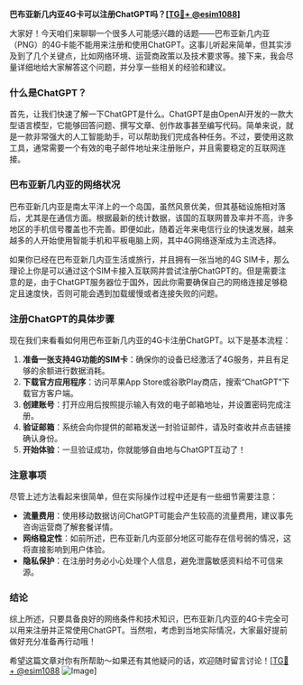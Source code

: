 **巴布亚新几内亚4G卡可以注册ChatGPT吗？[[TG💪+ @esim1088](https://t.me/s/esim1088)]**

大家好！今天咱们来聊聊一个很多人可能感兴趣的话题——巴布亚新几内亚（PNG）的4G卡能不能用来注册和使用ChatGPT。这事儿听起来简单，但其实涉及到了几个关键点，比如网络环境、运营商政策以及技术要求等。接下来，我会尽量详细地给大家解答这个问题，并分享一些相关的经验和建议。

### 什么是ChatGPT？

首先，让我们快速了解一下ChatGPT是什么。ChatGPT是由OpenAI开发的一款大型语言模型，它能够回答问题、撰写文章、创作故事甚至编写代码。简单来说，就是一款非常强大的人工智能助手，可以帮助我们完成各种任务。不过，要使用这款工具，通常需要一个有效的电子邮件地址来注册账户，并且需要稳定的互联网连接。

### 巴布亚新几内亚的网络状况

巴布亚新几内亚是南太平洋上的一个岛国，虽然风景优美，但其基础设施相对落后，尤其是在通信方面。根据最新的统计数据，该国的互联网普及率并不高，许多地区的手机信号覆盖也不完善。即便如此，随着近年来电信行业的快速发展，越来越多的人开始使用智能手机和平板电脑上网，其中4G网络逐渐成为主流选择。

如果你已经在巴布亚新几内亚生活或旅行，并且拥有一张当地的4G SIM卡，那么理论上你是可以通过这个SIM卡接入互联网并尝试注册ChatGPT的。但是需要注意的是，由于ChatGPT服务器位于国外，因此你需要确保自己的网络连接足够稳定且速度快，否则可能会遇到加载缓慢或者连接失败的问题。

### 注册ChatGPT的具体步骤

现在我们来看看如何用巴布亚新几内亚的4G卡注册ChatGPT。以下是基本流程：

1. **准备一张支持4G功能的SIM卡**：确保你的设备已经激活了4G服务，并且有足够的余额进行数据消耗。
2. **下载官方应用程序**：访问苹果App Store或谷歌Play商店，搜索“ChatGPT”下载官方客户端。
3. **创建账号**：打开应用后按照提示输入有效的电子邮箱地址，并设置密码完成注册。
4. **验证邮箱**：系统会向你提供的邮箱发送一封验证邮件，请及时查收并点击链接确认身份。
5. **开始体验**：一旦验证成功，你就能够自由地与ChatGPT互动了！

### 注意事项

尽管上述方法看起来很简单，但在实际操作过程中还是有一些细节需要注意：

- **流量费用**：使用移动数据访问ChatGPT可能会产生较高的流量费用，建议事先咨询运营商了解套餐详情。
- **网络稳定性**：如前所述，巴布亚新几内亚部分地区可能存在信号弱的情况，这将直接影响到用户体验。
- **隐私保护**：在注册时务必小心处理个人信息，避免泄露敏感资料给不可信来源。

### 结论

综上所述，只要具备良好的网络条件和技术知识，巴布亚新几内亚的4G卡完全可以用来注册并正常使用ChatGPT。当然啦，考虑到当地实际情况，大家最好提前做好充分准备再行动哦！

希望这篇文章对你有所帮助～如果还有其他疑问的话，欢迎随时留言讨论！[[TG💪+ @esim1088](https://t.me/s/esim1088) ![Image](https://i.postimg.cc/4NQfJmqS/Snipaste-2025-05-13-00-14-12.png)]
